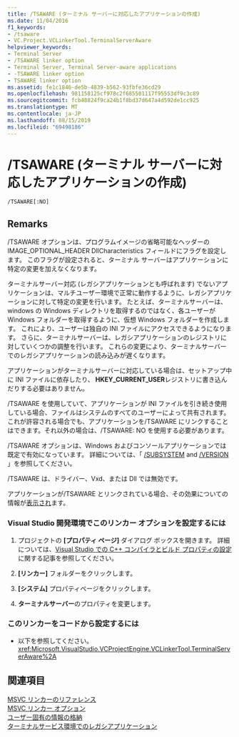 ```yaml
---
title: /TSAWARE (ターミナル サーバーに対応したアプリケーションの作成)
ms.date: 11/04/2016
f1_keywords:
- /tsaware
- VC.Project.VCLinkerTool.TerminalServerAware
helpviewer_keywords:
- Terminal Server
- /TSAWARE linker option
- Terminal Server, Terminal Server-aware applications
- -TSAWARE linker option
- TSAWARE linker option
ms.assetid: fe1c1846-de5b-4839-b562-93fbfe36cd29
ms.openlocfilehash: 981158125cf978c2f685501117f95553df9c3c89
ms.sourcegitcommit: fcb48824f9ca24b1f8bd37d647a4d592de1cc925
ms.translationtype: MT
ms.contentlocale: ja-JP
ms.lasthandoff: 08/15/2019
ms.locfileid: "69498186"
---
```

# <a name="tsaware-create-terminal-server-aware-application"></a>/TSAWARE (ターミナル サーバーに対応したアプリケーションの作成)

```
/TSAWARE[:NO]
```

## <a name="remarks"></a>Remarks

/TSAWARE オプションは、プログラムイメージの省略可能なヘッダーの IMAGE_OPTIONAL_HEADER DllCharacteristics フィールドにフラグを設定します。 このフラグが設定されると、ターミナル サーバーはアプリケーションに特定の変更を加えなくなります。

ターミナルサーバー対応 (レガシアプリケーションとも呼ばれます) でないアプリケーションは、マルチユーザー環境で正常に動作するように、レガシアプリケーションに対して特定の変更を行います。 たとえば、ターミナルサーバーは、windows の Windows ディレクトリを取得するのではなく、各ユーザーが Windows フォルダーを取得するように、仮想 Windows フォルダーを作成します。 これにより、ユーザーは独自の INI ファイルにアクセスできるようになります。 さらに、ターミナルサーバーは、レガシアプリケーションのレジストリに対していくつかの調整を行います。 これらの変更により、ターミナルサーバーでのレガシアプリケーションの読み込みが遅くなります。

アプリケーションがターミナルサーバーに対応している場合は、セットアップ中に INI ファイルに依存したり、 **HKEY_CURRENT_USER**レジストリに書き込んだりする必要はありません。

/TSAWARE を使用していて、アプリケーションが INI ファイルを引き続き使用している場合、ファイルはシステムのすべてのユーザーによって共有されます。 これが許容される場合でも、アプリケーションを/TSAWARE にリンクすることはできます。それ以外の場合は、/TSAWARE: NO を使用する必要があります。

/TSAWARE オプションは、Windows およびコンソールアプリケーションでは既定で有効になっています。 詳細については、「 [/SUBSYSTEM](subsystem-specify-subsystem.md) and [/VERSION](version-version-information.md) 」を参照してください。

/TSAWARE は、ドライバー、Vxd、または Dll では無効です。

アプリケーションが/TSAWARE とリンクされている場合、その効果についての情報が[表示され](headers.md)ます。

### <a name="to-set-this-linker-option-in-the-visual-studio-development-environment"></a>Visual Studio 開発環境でこのリンカー オプションを設定するには

1. プロジェクトの **[プロパティ ページ]** ダイアログ ボックスを開きます。 詳細については、[Visual Studio での C++ コンパイラとビルド プロパティの設定](../working-with-project-properties.md)に関する記事を参照してください。

1. **[リンカー]** フォルダーをクリックします。

1. **[システム]** プロパティページをクリックします。

1. **ターミナルサーバー**のプロパティを変更します。

### <a name="to-set-this-linker-option-programmatically"></a>このリンカーをコードから設定するには

- 以下を参照してください。<xref:Microsoft.VisualStudio.VCProjectEngine.VCLinkerTool.TerminalServerAware%2A>

## <a name="see-also"></a>関連項目

[MSVC リンカーのリファレンス](linking.md)<br/>
[MSVC リンカー オプション](linker-options.md)<br/>
[ユーザー固有の情報の格納](/windows/win32/TermServ/storing-user-specific-information)<br/>
[ターミナルサービス環境でのレガシアプリケーション](https://msdn.microsoft.com/library/aa382957.aspx)

